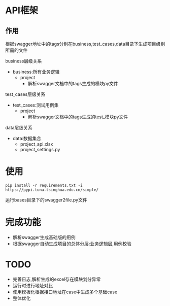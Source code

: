 # API框架
## 作用
根据swagger地址中的tags分别在business,test_cases,data目录下生成项目级别所需的文件

business层级关系
- business:所有业务逻辑
  - project
    - 解析swagger文档中的tags生成的模块py文件
    
test_cases层级关系
- test_cases:测试用例集
  - project
    - 解析swagger文档中的tags生成的test_模块py文件
    
data层级关系
- data:数据集合
  - project_api.xlsx
  - project_settings.py

# 使用
```shell script
pip install -r requirements.txt -i https://pypi.tuna.tsinghua.edu.cn/simple/
```

运行bases目录下的swagger2file.py文件

# 完成功能
- 解析swagger生成基础版的用例
- 根据swagger自动生成项目的总体分层:业务逻辑层,用例校验

# TODO
- 完善日志,解析生成的excel存在模块划分异常
- 运行时进行地址对比
- 使用模板化根据接口地址在case中生成多个基础case
- 整体优化
    

